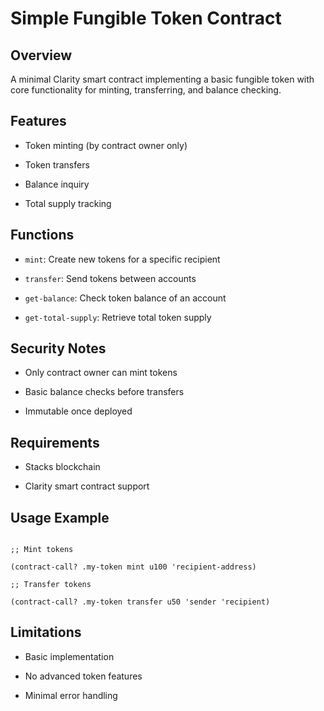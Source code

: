 # Simple Fungible Token Contract

## Overview

A minimal Clarity smart contract implementing a basic fungible token with core functionality for minting, transferring, and balance checking.

## Features

- Token minting (by contract owner only)

- Token transfers

- Balance inquiry

- Total supply tracking

## Functions

- `mint`: Create new tokens for a specific recipient

- `transfer`: Send tokens between accounts

- `get-balance`: Check token balance of an account

- `get-total-supply`: Retrieve total token supply

## Security Notes

- Only contract owner can mint tokens

- Basic balance checks before transfers

- Immutable once deployed

## Requirements

- Stacks blockchain

- Clarity smart contract support

## Usage Example

```clarity

;; Mint tokens

(contract-call? .my-token mint u100 'recipient-address)

;; Transfer tokens

(contract-call? .my-token transfer u50 'sender 'recipient)

```

## Limitations

- Basic implementation

- No advanced token features

- Minimal error handling
